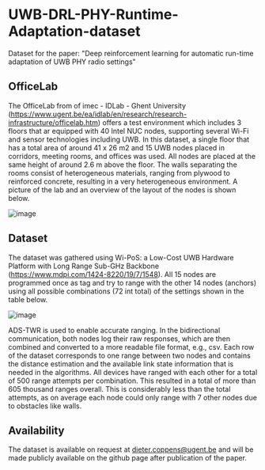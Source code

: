 # UWB-DRL-PHY-Runtime-Adaptation-dataset
Dataset for the paper: "Deep reinforcement learning for automatic run-time adaptation of UWB PHY radio settings"

## OfficeLab
The OfficeLab from of imec - IDLab - Ghent University (https://www.ugent.be/ea/idlab/en/research/research-infrastructure/officelab.htm) offers a test environment which includes 3 floors that ar equipped with 40 Intel NUC nodes, supporting several Wi-Fi and sensor technologies including UWB. In this dataset, a single floor that has a total area of around 41 x 26 m2 and 15 UWB nodes placed in corridors, meeting rooms, and offices was used. All nodes are placed at the same height of around 2.6 m above the floor. The walls separating the rooms consist of heterogeneous materials, ranging from plywood to reinforced concrete, resulting in a very heterogeneous environment. A picture of the lab and an overview of the layout of the nodes is shown below.

![image](https://user-images.githubusercontent.com/17097984/183634631-ccd4684b-cd7a-43e0-bb9a-d46c140b670c.png)

## Dataset

The dataset was gathered using Wi-PoS: a Low-Cost UWB Hardware Platform with Long Range Sub-GHz Backbone (https://www.mdpi.com/1424-8220/19/7/1548). All 15 nodes are programmed once as tag and try to range with the other 14 nodes (anchors) using all possible combinations (72 int total) of the settings shown in the table below.

![image](https://user-images.githubusercontent.com/17097984/183636132-ea32a56f-40e5-4d82-ad5e-65206d5e9c4a.png)

ADS-TWR is used to enable accurate ranging. In the bidirectional communication, both nodes log their raw responses, which are then combined and converted to
a more readable file format, e.g., csv. Each row of the dataset corresponds to one range between two nodes and contains the distance estimation and the available link state information that is needed in the algorithms. All devices have ranged with each other for a total of 500 range attempts per combination. This resulted in a total of more than 605 thousand ranges overall. This is considerably less than the total attempts, as on average each node could only range with 7 other nodes due to obstacles like walls.


## Availability
The dataset is available on request at dieter.coppens@ugent.be and will be made publicly available on the github page after publication of the paper.
